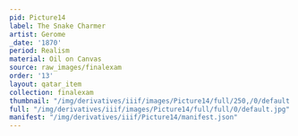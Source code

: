 ```yaml
---
pid: Picture14
label: The Snake Charmer
artist: Gerome
_date: '1870'
period: Realism
material: Oil on Canvas
source: raw_images/finalexam
order: '13'
layout: qatar_item
collection: finalexam
thumbnail: "/img/derivatives/iiif/images/Picture14/full/250,/0/default.jpg"
full: "/img/derivatives/iiif/images/Picture14/full/full/0/default.jpg"
manifest: "/img/derivatives/iiif/Picture14/manifest.json"
---
```

